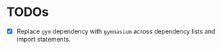 # TODOs

- [x] Replace `gym` dependency with `gymnasium` across dependency lists and import statements.
